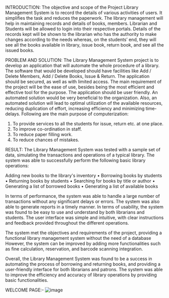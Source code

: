 INTRODUCTION:
The objective and scope of the Project Library Management System is to record the details of various activities of users. It simplifies the task and reduces the paperwork. The library management will help in maintaining records and details of books, members. Librarian and Students will be allowed to login into their respective portals. Details of the records kept will be shown to the librarian who has the authority to make changes according to the needs whereas, on the students’ end, they will see all the books available in library, issue book, return book, and see all the issued books. 


PROBLEM AND SOLUTION:
The Library Management System project is to develop an application that will automate the whole procedure of a library. The software that would be developed should have facilities like Add / Delete Members, Add / Delete Books, Issue & Return. The application should be secured, as well as with limited access. The main requirement of the project will be the ease of use, besides being the most efficient and effective tool for the purpose. The application should be user friendly. An automated solution would be very beneficial to the organization. Also, an automated solution will lead to optimal utilization of the available resources, reducing duplication of effort, increasing efficiency and minimizing time-delays. Following are the main purpose of computerization:
1.	To provide services to all the students for issue, return etc. at one place.
2.	To improve co-ordination in staff.
3.	To reduce paper filling work.
4.	To reduce chances of mistakes.

RESULT:
The Library Management System was tested with a sample set of data, simulating the transactions and operations of a typical library. The system was able to successfully perform the following basic library operations:

Adding new books to the library's inventory 
• Borrowing books by students 
• Returning books by students 
• Searching for books by title or author 
• Generating a list of borrowed books 
• Generating a list of available books


In terms of performance, the system was able to handle a large number of transactions without any significant delays or errors. The system was also able to generate reports in a timely manner.
In terms of usability, the system was found to be easy to use and understand by both librarians and students. The user interface was simple and intuitive, with clear instructions and feedback provided throughout the different operations.

The system met the objectives and requirements of the project, providing a functional library management system without the need of a database  However, the system can be improved by adding more functionalities such as fine calculation, reservation, and barcode scanning integration.

Overall, the Library Management System was found to be a success in automating the process of borrowing and returning books, and providing a user-friendly interface for both librarians and patrons. The system was able to improve the efficiency and accuracy of library operations by providing basic functionalities.

WELCOME PAGE:-
![image](https://github.com/AdnanHasan786/Runtime_TError/assets/116251691/94da91ed-d510-4597-b7cd-476cb8bf5e46)


